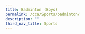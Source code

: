 ```yaml
---
title: Badminton (Boys)
permalink: /cca/Sports/badminton/
description: ""
third_nav_title: Sports
---
```

